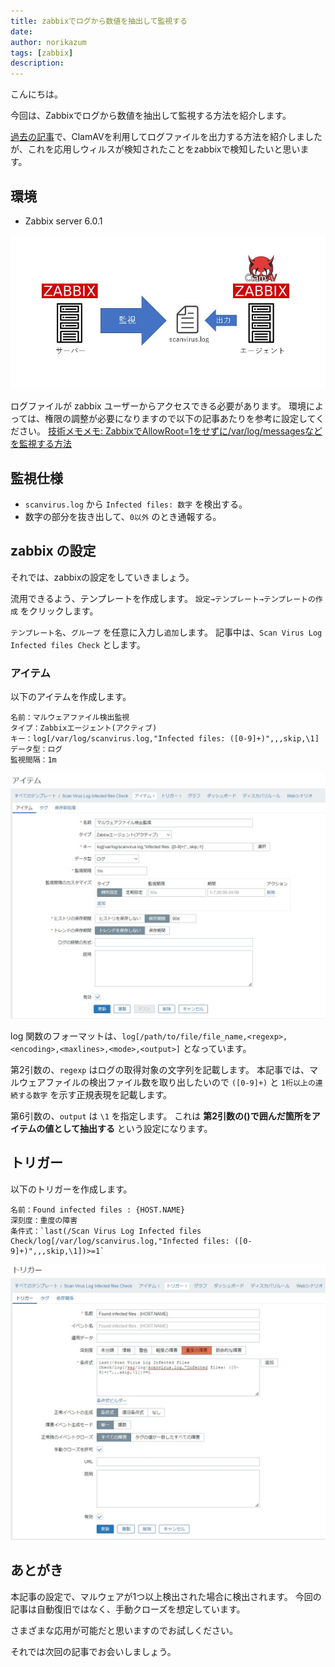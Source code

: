 ```yaml
---
title: zabbixでログから数値を抽出して監視する
date: 
author: norikazum
tags: [zabbix]
description: 
---
```


こんにちは。

今回は、Zabbixでログから数値を抽出して監視する方法を紹介します。

[過去の記事](https://mseeeen.msen.jp/install-clam-antivirus-on-amazon-linux-2-to-automate-checks/)で、ClamAVを利用してログファイルを出力する方法を紹介しましたが、これを応用しウィルスが検知されたことをzabbixで検知したいと思います。

## 環境
- Zabbix server 6.0.1

![](images/2022-04-09_23h42_46.jpg)

ログファイルが zabbix ユーザーからアクセスできる必要があります。
環境によっては、権限の調整が必要になりますので以下の記事あたりを参考に設定してください。
[技術メモメモ: ZabbixでAllowRoot=1をせずに/var/log/messagesなどを監視する方法](https://tech-mmmm.blogspot.com/2018/03/zabbixallowroot1varlogmessages.html)

## 監視仕様
- `scanvirus.log` から `Infected files: 数字` を検出する。
- 数字の部分を抜き出して、`0以外` のとき通報する。

## zabbix の設定
それでは、zabbixの設定をしていきましょう。

流用できるよう、テンプレートを作成します。
`設定→テンプレート→テンプレートの作成` をクリックします。

`テンプレート名`、`グループ` を任意に入力し`追加`します。
記事中は、`Scan Virus Log Infected files Check` とします。

### アイテム
以下のアイテムを作成します。

```
名前：マルウェアファイル検出監視
タイプ：Zabbixエージェント(アクティブ)
キー：log[/var/log/scanvirus.log,"Infected files: ([0-9]+)",,,skip,\1]
データ型：ログ
監視間隔：1m
```

![](images/2022-04-09_23h54_44.jpg)

log 関数のフォーマットは、`log[/path/to/file/file_name,<regexp>,<encoding>,<maxlines>,<mode>,<output>]` となっています。

第2引数の、`regexp` はログの取得対象の文字列を記載します。
本記事では、マルウェアファイルの検出ファイル数を取り出したいので `([0-9]+)` と `1桁以上の連続する数字` を示す正規表現を記載します。

第6引数の、`output` は `\1` を指定します。
これは **第2引数の()で囲んだ箇所をアイテムの値として抽出する** という設定になります。

## トリガー
以下のトリガーを作成します。

```
名前：Found infected files : {HOST.NAME}
深刻度：重度の障害
条件式：`last(/Scan Virus Log Infected files Check/log[/var/log/scanvirus.log,"Infected files: ([0-9]+)",,,skip,\1])>=1`
```

![](images/2022-04-09_23h59_52.jpg)

## あとがき
本記事の設定で、マルウェアが1つ以上検出された場合に検出されます。
今回の記事は自動復旧ではなく、手動クローズを想定しています。

さまざまな応用が可能だと思いますのでお試しください。

それでは次回の記事でお会いしましょう。